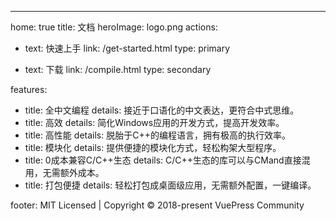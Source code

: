 ---
home: true
title: 文档
heroImage: logo.png
actions:
  - text: 快速上手
    link: /get-started.html
    type: primary

  - text: 下载
    link: /compile.html
    type: secondary

features:
  - title: 全中文编程
    details: 接近于口语化的中文表达，更符合中式思维。
  - title: 高效
    details: 简化Windows应用的开发方式，提高开发效率。
  - title: 高性能
    details: 脱胎于C++的编程语言，拥有极高的执行效率。
  - title: 模块化
    details: 提供便捷的模块化方式，轻松构架大型程序。
  - title: 0成本兼容C/C++生态
    details: C/C++生态的库可以与CMand直接混用，无需额外成本。
  - title: 打包便捷
    details: 轻松打包成桌面级应用，无需额外配置，一键编译。

footer: MIT Licensed | Copyright © 2018-present VuePress Community

